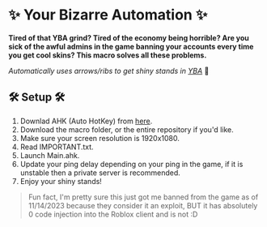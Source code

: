 # ✨ Your Bizarre Automation ✨

**Tired of that YBA grind? Tired of the economy being horrible? Are you sick of the awful admins in the game banning your accounts every time you get cool skins? This macro solves all these problems.**

*Automatically uses arrows/ribs to get shiny stands in [YBA](https://www.roblox.com/games/2809202155)* 🏹

## 🛠 Setup 🛠
1. Downlad AHK (Auto HotKey) from [here](https://www.autohotkey.com/).
2. Download the macro folder, or the entire repository if you'd like.
3. Make sure your screen resolution is 1920x1080.
4. Read IMPORTANT.txt.
5. Launch Main.ahk.
6. Update your ping delay depending on your ping in the game, if it is unstable then a private server is recommended.
7. Enjoy your shiny stands!

> Fun fact, I'm pretty sure this just got me banned from the game as of 11/14/2023 because they consider it an exploit, BUT it has absolutely 0 code injection into the Roblox client and is not :D
